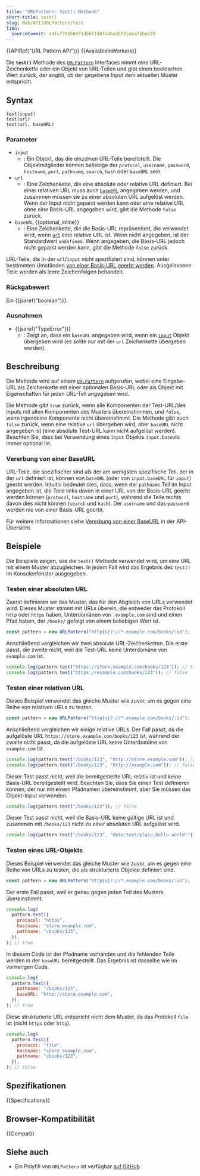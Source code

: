 ```yaml
---
title: "URLPattern: test() Methode"
short-title: test()
slug: Web/API/URLPattern/test
l10n:
  sourceCommit: a4fcf79b60471db6f148fa4ba36f2cdeafbbeb70
---
```


{{APIRef("URL Pattern API")}} {{AvailableInWorkers}}

Die **`test()`** Methode des [`URLPattern`](/de/docs/Web/API/URLPattern) Interfaces nimmt eine URL-Zeichenkette oder ein Objekt von URL-Teilen und gibt einen booleschen Wert zurück, der angibt, ob der gegebene Input dem aktuellen Muster entspricht.

## Syntax

```js-nolint
test(input)
test(url)
test(url, baseURL)
```

### Parameter

- `input`
  - : Ein Objekt, das die einzelnen URL-Teile bereitstellt.
    Die Objektmitglieder können beliebige der `protocol`, `username`, `password`, `hostname`, `port`, `pathname`, `search`, `hash` oder `baseURL` sein.
- `url`
  - : Eine Zeichenkette, die eine absolute oder relative URL definiert.
    Bei einer relativen URL muss auch [`baseURL`](#baseurl) angegeben werden, und zusammen müssen sie zu einer absoluten URL aufgelöst werden.
    Wenn der Input nicht geparst werden kann oder eine relative URL ohne eine Basis-URL angegeben wird, gibt die Methode `false` zurück.
- `baseURL` {{optional_inline}}
  - : Eine Zeichenkette, die die Basis-URL repräsentiert, die verwendet wird, wenn [`url`](#url) eine relative URL ist.
    Wenn nicht angegeben, ist der Standardwert `undefined`.
    Wenn angegeben, die Basis-URL jedoch nicht geparst werden kann, gibt die Methode `false` zurück.

URL-Teile, die in der `url`/`input` nicht spezifiziert sind, können unter bestimmten Umständen [von einer Basis-URL geerbt werden](#vererbung_von_einer_baseurl).
Ausgelassene Teile werden als leere Zeichenfolgen behandelt.

### Rückgabewert

Ein {{jsxref("boolean")}}.

### Ausnahmen

- {{jsxref("TypeError")}}
  - : Zeigt an, dass ein `baseURL` angegeben wird, wenn ein [`input`](#input) Objekt übergeben wird (es sollte nur mit der `url` Zeichenkette übergeben werden).

## Beschreibung

Die Methode wird auf einem [`URLPattern`](/de/docs/Web/API/URLPattern) aufgerufen, wobei eine Eingabe-URL als Zeichenkette mit einer optionalen Basis-URL oder als Objekt mit Eigenschaften für jeden URL-Teil angegeben wird.

Die Methode gibt `true` zurück, wenn alle Komponenten der Test-URL/des Inputs mit allen Komponenten des Musters übereinstimmen, und `false`, wenn irgendeine Komponente nicht übereinstimmt.
Die Methode gibt auch `false` zurück, wenn eine relative `url` übergeben wird, aber `baseURL` nicht angegeben ist (eine absolute Test-URL kann nicht aufgelöst werden).
Beachten Sie, dass bei Verwendung eines `input` Objekts `input.baseURL` immer optional ist.

### Vererbung von einer BaseURL

URL-Teile, die spezifischer sind als der am wenigsten spezifische Teil, der in der `url` definiert ist, können von `baseURL` (oder von `input.baseURL` für `input`) geerbt werden.
Intuitiv bedeutet dies, dass, wenn der `pathname` Teil im Input angegeben ist, die Teile links davon in einer URL von der Basis-URL geerbt werden können (`protocol`, `hostname` und `port`), während die Teile rechts davon dies nicht können (`search` und `hash`).
Der `username` und das `password` werden nie von einer Basis-URL geerbt.

Für weitere Informationen siehe [Vererbung von einer BaseURL](/de/docs/Web/API/URL_Pattern_API#inheritance_from_a_base_url) in der API-Übersicht.

## Beispiele

Die Beispiele zeigen, wie die `test()` Methode verwendet wird, um eine URL mit einem Muster abzugleichen.
In jedem Fall wird das Ergebnis des `test()` im Konsolenfenster ausgegeben.

### Testen einer absoluten URL

Zuerst definieren wir das Muster, das für den Abgleich von URLs verwendet wird.
Dieses Muster stimmt mit URLs überein, die entweder das Protokoll `http` oder `https` haben, Unterdomänen von `.example.com` sind und einen Pfad haben, der `/books/` gefolgt von einem beliebigen Wert ist.

```js
const pattern = new URLPattern("http{s}?://*.example.com/books/:id");
```

Anschließend vergleichen wir zwei absolute URL-Zeichenketten.
Die erste passt, die zweite nicht, weil die Test-URL keine Unterdomäne von `example.com` ist.

```js
console.log(pattern.test("https://store.example.com/books/123")); // true
console.log(pattern.test("https://example.com/books/123")); // false
```

### Testen einer relativen URL

Dieses Beispiel verwendet das gleiche Muster wie zuvor, um es gegen eine Reihe von relativen URLs zu testen.

```js
const pattern = new URLPattern("http{s}?://*.example.com/books/:id");
```

Anschließend vergleichen wir einige relative URLs.
Der Fall passt, da die aufgelöste URL `https://store.example.com/books/123` ist, während der zweite nicht passt, da die aufgelöste URL keine Unterdomäne von `example.com` ist.

```js
console.log(pattern.test("/books/123", "http://store.example.com")); // true
console.log(pattern.test("/books/123", "http://example.com")); // false
```

Dieser Test passt nicht, weil die bereitgestellte URL relativ ist und keine Basis-URL bereitgestellt wird.
Beachten Sie, dass Sie einen Test definieren können, der nur mit einem Pfadnamen übereinstimmt, aber Sie müssen das Objekt-Input verwenden.

```js
console.log(pattern.test("/books/123")); // false
```

Dieser Test passt nicht, weil die Basis-URL keine gültige URL ist und zusammen mit `/books/123` nicht zu einer absoluten URL aufgelöst wird.

```js
console.log(pattern.test("/books/123", "data:text/plain,hello world!")); // false
```

### Testen eines URL-Objekts

Dieses Beispiel verwendet das gleiche Muster wie zuvor, um es gegen eine Reihe von URLs zu testen, die als strukturierte Objekte definiert sind.

```js
const pattern = new URLPattern("http{s}?://*.example.com/books/:id");
```

Der erste Fall passt, weil er genau gegen jeden Teil des Musters übereinstimmt:

```js
console.log(
  pattern.test({
    protocol: "https",
    hostname: "store.example.com",
    pathname: "/books/123",
  }),
); // true
```

In diesem Code ist der Pfadname vorhanden und die fehlenden Teile werden in der `baseURL` bereitgestellt.
Das Ergebnis ist dasselbe wie im vorherigen Code.

```js
console.log(
  pattern.test({
    pathname: "/books/123",
    baseURL: "http://store.example.com",
  }),
); // true
```

Diese strukturierte URL entspricht nicht dem Muster, da das Protokoll `file` ist (nicht `https` oder `http`).

```js
console.log(
  pattern.test({
    protocol: "file",
    hostname: "store.example.com",
    pathname: "/books/123",
  }),
); // false
```

## Spezifikationen

{{Specifications}}

## Browser-Kompatibilität

{{Compat}}

## Siehe auch

- Ein Polyfill von `URLPattern` ist verfügbar
  [auf GitHub](https://github.com/kenchris/urlpattern-polyfill)
